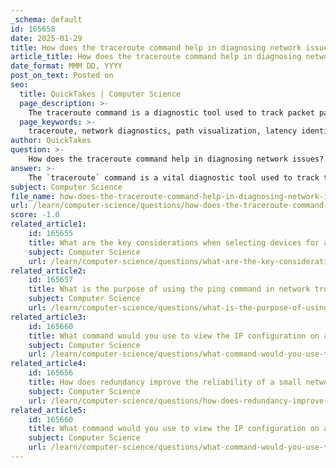 ```yaml
---
_schema: default
id: 165658
date: 2025-01-29
title: How does the traceroute command help in diagnosing network issues?
article_title: How does the traceroute command help in diagnosing network issues?
date_format: MMM DD, YYYY
post_on_text: Posted on
seo:
  title: QuickTakes | Computer Science
  page_description: >-
    The traceroute command is a diagnostic tool used to track packet paths in a network, helping identify delays, timeouts, and connectivity issues for effective troubleshooting.
  page_keywords: >-
    traceroute, network diagnostics, path visualization, latency identification, timeouts, Layer 3 issues, network troubleshooting, packet traversal, OSI model, connectivity issues
author: QuickTakes
question: >-
    How does the traceroute command help in diagnosing network issues?
answer: >-
    The `traceroute` command is a vital diagnostic tool used to track the path that packets take from a source to a destination across a network. It provides a detailed list of hops (routers) that the packets traverse, which is essential for identifying where delays or failures occur in the network. Here’s how the `traceroute` command helps in diagnosing network issues:\n\n1. **Path Visualization**: `traceroute` displays each hop along the route to the destination, including the IP addresses of the routers. This visualization helps network administrators understand the path taken by packets and identify any problematic hops.\n\n2. **Identifying Latency**: The command measures the time taken for packets to reach each hop. By analyzing these times, administrators can pinpoint where delays are occurring, which can indicate congestion or performance issues at specific points in the network.\n\n3. **Timeouts and Failures**: If a hop does not respond, `traceroute` will show asterisks (*) in the output, indicating timeouts. This can help identify where packets are being dropped or where there may be a failure in the network path.\n\n4. **Different Implementations**: The command syntax varies by operating system, with `tracert` used in Windows and `traceroute` in Linux. Cisco IOS also offers an extended version of the command that allows users to adjust parameters for more detailed diagnostics. This flexibility can be crucial for troubleshooting complex network issues.\n\n5. **Layer 3 Problem Identification**: Since `traceroute` operates at Layer 3 of the OSI model, it is particularly effective in identifying issues related to routing and connectivity. It helps in diagnosing problems that may not be visible through other tools, such as the `ping` command, which only tests connectivity to a single destination.\n\n6. **Integration with Other Tools**: `traceroute` can be used in conjunction with other diagnostic tools, such as `ping`, to provide a comprehensive view of network health. For example, if `ping` shows that a destination is unreachable, `traceroute` can help determine where the failure occurs along the path.\n\nIn summary, the `traceroute` command is an essential tool for network diagnostics, providing insights into the path and performance of packets across a network, helping to identify and troubleshoot connectivity issues effectively.
subject: Computer Science
file_name: how-does-the-traceroute-command-help-in-diagnosing-network-issues.md
url: /learn/computer-science/questions/how-does-the-traceroute-command-help-in-diagnosing-network-issues
score: -1.0
related_article1:
    id: 165655
    title: What are the key considerations when selecting devices for a small network?
    subject: Computer Science
    url: /learn/computer-science/questions/what-are-the-key-considerations-when-selecting-devices-for-a-small-network
related_article2:
    id: 165657
    title: What is the purpose of using the ping command in network troubleshooting?
    subject: Computer Science
    url: /learn/computer-science/questions/what-is-the-purpose-of-using-the-ping-command-in-network-troubleshooting
related_article3:
    id: 165660
    title: What command would you use to view the IP configuration on a Windows host?
    subject: Computer Science
    url: /learn/computer-science/questions/what-command-would-you-use-to-view-the-ip-configuration-on-a-windows-host
related_article4:
    id: 165656
    title: How does redundancy improve the reliability of a small network?
    subject: Computer Science
    url: /learn/computer-science/questions/how-does-redundancy-improve-the-reliability-of-a-small-network
related_article5:
    id: 165660
    title: What command would you use to view the IP configuration on a Windows host?
    subject: Computer Science
    url: /learn/computer-science/questions/what-command-would-you-use-to-view-the-ip-configuration-on-a-windows-host
---
```


&nbsp;